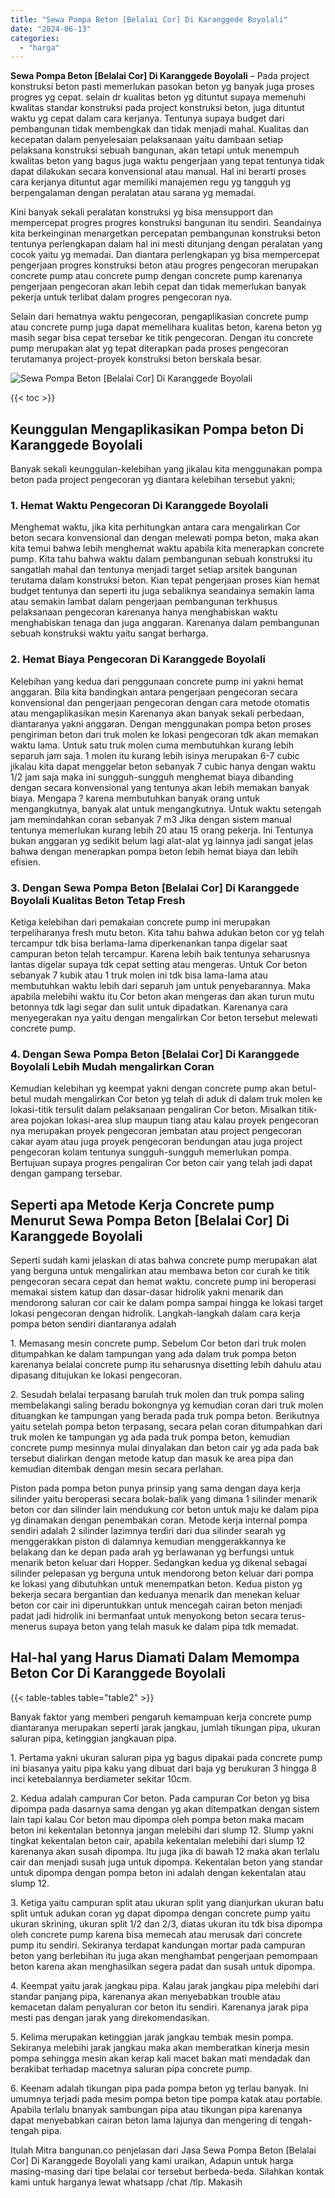 ```yaml
---
title: "Sewa Pompa Beton [Belalai Cor] Di Karanggede Boyolali"
date: "2024-06-13"
categories: 
  - "harga"
---
```


**Sewa Pompa Beton \[Belalai Cor\] Di Karanggede Boyolali** – Pada project konstruksi beton pasti memerlukan pasokan beton yg banyak juga proses progres yg cepat. selain dr kualitas beton yg dituntut supaya memenuhi kwalitas standar konstruksi pada project konstruksi beton, juga dituntut waktu yg cepat dalam cara kerjanya. Tentunya supaya budget dari pembangunan tidak membengkak dan tidak menjadi mahal. Kualitas dan kecepatan dalam penyelesaian pelaksanaan yaitu dambaan setiap pelaksana konstruksi sebuah bangunan, akan tetapi untuk menempuh kwalitas beton yang bagus juga waktu pengerjaan yang tepat tentunya tidak dapat dilakukan secara konvensional atau manual. Hal ini berarti proses cara kerjanya dituntut agar memiliki manajemen regu yg tangguh yg berpengalaman dengan peralatan atau sarana yg memadai.

Kini banyak sekali peralatan konstruksi yg bisa mensupport dan mempercepat progres progres konstruksi bangunan itu sendiri. Seandainya kita berkeinginan menargetkan percepatan pembangunan konstruksi beton tentunya perlengkapan dalam hal ini mesti ditunjang dengan peralatan yang cocok yaitu yg memadai. Dan diantara perlengkapan yg bisa mempercepat pengerjaan progres konstruksi beton atau progres pengecoran merupakan concrete pump atau concrete pump dengan concrete pump karenanya pengerjaan pengecoran akan lebih cepat dan tidak memerlukan banyak pekerja untuk terlibat dalam progres pengecoran nya.

Selain dari hematnya waktu pengecoran, pengaplikasian concrete pump atau concrete pump juga dapat memelihara kualitas beton, karena beton yg masih segar bisa cepat tersebar ke titik pengecoran. Dengan itu concrete pump merupakan alat yg tepat diterapkan pada proses pengecoran terutamanya project-proyek konstruksi beton berskala besar.

![Sewa Pompa Beton [Belalai Cor] Di Karanggede Boyolali](/images/sewa-concrete-pump-32.png)

{{< toc >}}

## Keunggulan Mengaplikasikan Pompa beton Di Karanggede Boyolali

Banyak sekali keunggulan-kelebihan yang jikalau kita menggunakan pompa beton pada project pengecoran yg diantara kelebihan tersebut yakni;

### 1\. Hemat Waktu Pengecoran Di Karanggede Boyolali

Menghemat waktu, jika kita perhitungkan antara cara mengalirkan Cor beton secara konvensional dan dengan melewati pompa beton, maka akan kita temui bahwa lebih menghemat waktu apabila kita menerapkan concrete pump. Kita tahu bahwa waktu dalam pembangunan sebuah konstruksi itu sangatlah mahal dan tentunya menjadi target setiap arsitek bangunan terutama dalam konstruksi beton. Kian tepat pengerjaan proses kian hemat budget tentunya dan seperti itu juga sebaliknya seandainya semakin lama atau semakin lambat dalam pengerjaan pembangunan terkhusus pelaksanaan pengecoran karenanya hanya menghabiskan waktu menghabiskan tenaga dan juga anggaran. Karenanya dalam pembangunan sebuah konstruksi waktu yaitu sangat berharga.

### 2\. Hemat Biaya Pengecoran Di Karanggede Boyolali

Kelebihan yang kedua dari penggunaan concrete pump ini yakni hemat anggaran. Bila kita bandingkan antara pengerjaan pengecoran secara konvensional dan pengerjaan pengecoran dengan cara metode otomatis atau mengaplikasikan mesin Karenanya akan banyak sekali perbedaan, diantaranya yakni anggaran. Dengan menggunakan pompa beton proses pengiriman beton dari truk molen ke lokasi pengecoran tdk akan memakan waktu lama. Untuk satu truk molen cuma membutuhkan kurang lebih separuh jam saja. 1 molen itu kurang lebih isinya merupakan 6-7 cubic jikalau kita dapat menggelar beton sebanyak 7 cubic hanya dengan waktu 1/2 jam saja maka ini sungguh-sungguh menghemat biaya dibanding dengan secara konvensional yang tentunya akan lebih memakan banyak biaya. Mengapa ? karena membutuhkan banyak orang untuk mengangkutnya, banyak alat untuk mengangkutnya. Untuk waktu setengah jam memindahkan coran sebanyak 7 m3 Jika dengan sistem manual tentunya memerlukan kurang lebih 20 atau 15 orang pekerja. Ini Tentunya bukan anggaran yg sedikit belum lagi alat-alat yg lainnya jadi sangat jelas bahwa dengan menerapkan pompa beton lebih hemat biaya dan lebih efisien.

### 3\. Dengan Sewa Pompa Beton \[Belalai Cor\] Di Karanggede Boyolali Kualitas Beton Tetap Fresh

Ketiga kelebihan dari pemakaian concrete pump ini merupakan terpeliharanya fresh mutu beton. Kita tahu bahwa adukan beton cor yg telah tercampur tdk bisa berlama-lama diperkenankan tanpa digelar saat campuran beton telah tercampur. Karena lebih baik tentunya seharusnya lantas digelar supaya tdk cepat setting atau mengeras. Untuk Cor beton sebanyak 7 kubik atau 1 truk molen ini tdk bisa lama-lama atau membutuhkan waktu lebih dari separuh jam untuk penyebarannya. Maka apabila melebihi waktu itu Cor beton akan mengeras dan akan turun mutu betonnya tdk lagi segar dan sulit untuk dipadatkan. Karenanya cara menyegerakan nya yaitu dengan mengalirkan Cor beton tersebut melewati concrete pump.

### 4\. Dengan Sewa Pompa Beton \[Belalai Cor\] Di Karanggede Boyolali Lebih Mudah mengalirkan Coran

Kemudian kelebihan yg keempat yakni dengan concrete pump akan betul-betul mudah mengalirkan Cor beton yg telah di aduk di dalam truk molen ke lokasi-titik tersulit dalam pelaksanaan pengaliran Cor beton. Misalkan titik-area pojokan lokasi-area slup maupun tiang atau kalau proyek pengecoran nya merupakan proyek pengecoran jembatan atau project pengecoran cakar ayam atau juga proyek pengecoran bendungan atau juga project pengecoran kolam tentunya sungguh-sungguh memerlukan pompa. Bertujuan supaya progres pengaliran Cor beton cair yang telah jadi dapat dengan gampang tersebar.

## Seperti apa Metode Kerja Concrete pump Menurut Sewa Pompa Beton \[Belalai Cor\] Di Karanggede Boyolali

Seperti sudah kami jelaskan di atas bahwa concrete pump merupakan alat yang berguna untuk mengalirkan atau membawa beton cor curah ke titik pengecoran secara cepat dan hemat waktu. concrete pump ini beroperasi memakai sistem katup dan dasar-dasar hidrolik yakni menarik dan mendorong saluran cor cair ke dalam pompa sampai hingga ke lokasi target lokasi pengecoran dengan hidrolik. Langkah-langkah dalam cara kerja pompa beton sendiri diantaranya adalah

1\. Memasang mesin concrete pump. Sebelum Cor beton dari truk molen ditumpahkan ke dalam tampungan yang ada dalam truk pompa beton karenanya belalai concrete pump itu seharusnya disetting lebih dahulu atau dipasang ditujukan ke lokasi pengecoran.

2\. Sesudah belalai terpasang barulah truk molen dan truk pompa saling membelakangi saling beradu bokongnya yg kemudian coran dari truk molen dituangkan ke tampungan yang berada pada truk pompa beton. Berikutnya yaitu setelah pompa beton terpasang, secara pelan coran ditumpahkan dari truk molen ke tampungan yg ada pada truk pompa beton, kemudian concrete pump mesinnya mulai dinyalakan dan beton cair yg ada pada bak tersebut dialirkan dengan metode katup dan masuk ke area pipa dan kemudian ditembak dengan mesin secara perlahan.

Piston pada pompa beton punya prinsip yang sama dengan daya kerja silinder yaitu beroperasi secara bolak-balik yang dimana 1 silinder menarik beton cor dan silinder lain mendukung cor beton untuk maju ke dalam pipa yg dinamakan dengan penembakan coran. Metode kerja internal pompa sendiri adalah 2 silinder lazimnya terdiri dari dua silinder searah yg menggerakkan piston di dalamnya kemudian menggerakkannya ke belakang dan ke depan pada arah yg berlawanan yg berfungsi untuk menarik beton keluar dari Hopper. Sedangkan kedua yg dikenal sebagai silinder pelepasan yg berguna untuk mendorong beton keluar dari pompa ke lokasi yang dibutuhkan untuk menempatkan beton. Kedua piston yg bekerja secara bergantian dan keduanya menarik dan menekan keluar beton cor cair ini diperuntukkan untuk mencegah cairan beton menjadi padat jadi hidrolik ini bermanfaat untuk menyokong beton secara terus-menerus supaya beton yang telah masuk ke dalam pipa tdk memadat.

## Hal-hal yang Harus Diamati Dalam Memompa Beton Cor Di Karanggede Boyolali

{{< table-tables table="table2" >}}

Banyak faktor yang memberi pengaruh kemampuan kerja concrete pump diantaranya merupakan seperti jarak jangkau, jumlah tikungan pipa, ukuran saluran pipa, ketinggian jangkauan pipa.

1\. Pertama yakni ukuran saluran pipa yg bagus dipakai pada concrete pump ini biasanya yaitu pipa kaku yang dibuat dari baja yg berukuran 3 hingga 8 inci ketebalannya berdiameter sekitar 10cm.

2\. Kedua adalah campuran Cor beton. Pada campuran Cor beton yg bisa dipompa pada dasarnya sama dengan yg akan ditempatkan dengan sistem lain tapi kalau Cor beton mau dipompa oleh pompa beton maka macam beton ini kekentalan betonnya jangan melebihi dari slump 12. Slump yakni tingkat kekentalan beton cair, apabila kekentalan melebihi dari slump 12 karenanya akan susah dipompa. Itu juga jika di bawah 12 maka akan terlalu cair dan menjadi susah juga untuk dipompa. Kekentalan beton yang standar untuk dipompa dengan pompa beton ini adalah dengan kekentalan atau slump 12.

3\. Ketiga yaitu campuran split atau ukuran split yang dianjurkan ukuran batu split untuk adukan coran yg dapat dipompa dengan concrete pump yaitu ukuran skrining, ukuran split 1/2 dan 2/3, diatas ukuran itu tdk bisa dipompa oleh concrete pump karena bisa memecah atau merusak dari concrete pump itu sendiri. Sekiranya terdapat kandungan mortar pada campuran beton yang berlebihan itu juga akan menghambat pengerjaan pemompaan beton karena akan menghasilkan segera padat dan susah untuk dipompa.

4\. Keempat yaitu jarak jangkau pipa. Kalau jarak jangkau pipa melebihi dari standar panjang pipa, karenanya akan menyebabkan trouble atau kemacetan dalam penyaluran cor beton itu sendiri. Karenanya jarak pipa mesti pas dengan jarak yang direkomendasikan.

5\. Kelima merupakan ketinggian jarak jangkau tembak mesin pompa. Sekiranya melebihi jarak jangkau maka akan memberatkan kinerja mesin pompa sehingga mesin akan kerap kali macet bakan mati mendadak dan berakibat terhadap macetnya saluran pipa concrete pump.

6\. Keenam adalah tikungan pipa pada pompa beton yg terlau banyak. Ini umumnya terjadi pada mesim pompa beton tipe pompa katak atau portable. Apabila terlalu bnanyak sambungan pipa atau tikungan pipa karenanya dapat menyebabkan cairan beton lama lajunya dan mengering di tengah-tengah pipa.

Itulah Mitra bangunan.co penjelasan dari Jasa Sewa Pompa Beton \[Belalai Cor\] Di Karanggede Boyolali yang kami uraikan, Adapun untuk harga masing-masing dari tipe belalai cor tersebut berbeda-beda. Silahkan kontak kami untuk harganya lewat whatsapp /chat /tlp. Makasih
